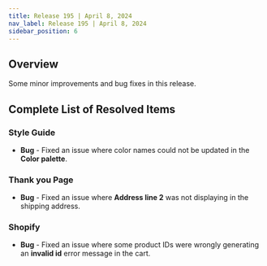 ```yaml
---
title: Release 195 | April 8, 2024
nav_label: Release 195 | April 8, 2024
sidebar_position: 6
---
```


## Overview

Some minor improvements and bug fixes in this release.

## Complete List of Resolved Items

### Style Guide

* **Bug** - Fixed an issue where color names could not be updated in the **Color palette**.

### Thank you Page

* **Bug** - Fixed an issue where **Address line 2** was not displaying in the shipping address.

### Shopify

* **Bug** - Fixed an issue where some product IDs were wrongly generating an **invalid id** error message in the cart.

